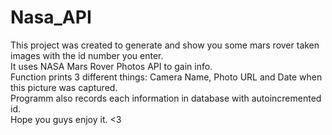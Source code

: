 # Nasa_API

This project was created to generate and show you some mars rover taken images with the id number you enter. <br/> It uses NASA Mars Rover Photos API to gain info.<br/>
Function prints 3 different things: Camera Name, Photo URL and Date when this picture was captured. <br/>
Programm also records each information in database with autoincremented id.
<br/>
Hope you guys enjoy it. <3
